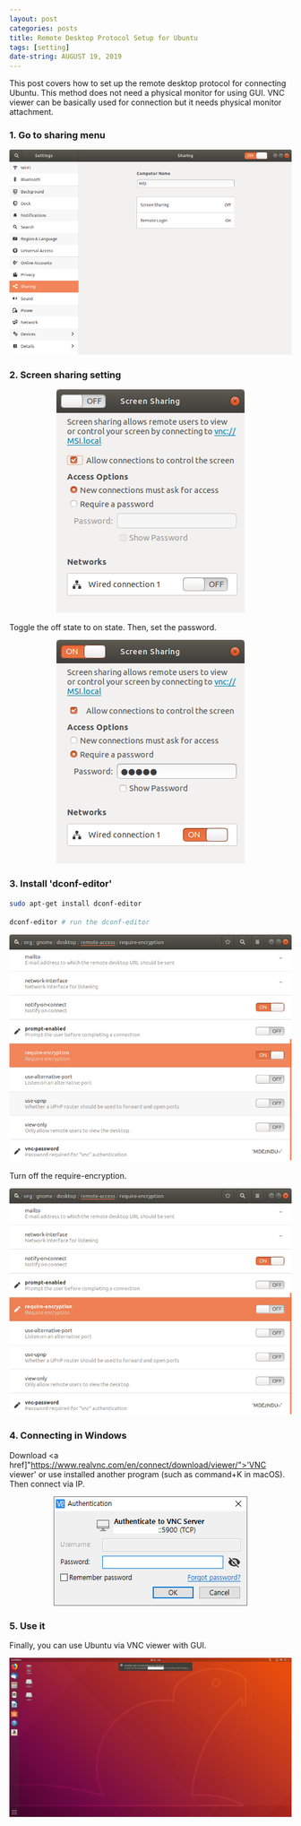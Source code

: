 ```yaml
---
layout: post
categories: posts
title: Remote Desktop Protocol Setup for Ubuntu
tags: [setting]
date-string: AUGUST 19, 2019
---
```


This post covers how to set up the remote desktop protocol for connecting Ubuntu. This method does not need a physical monitor for using GUI. VNC viewer can be basically used for connection but it needs physical monitor attachment.

### 1. Go to sharing menu
<center>
    <div>
        <img src="/images/2019-08-19/figure1.png">
    </div>
</center>

### 2. Screen sharing setting

<center>
    <div>
        <img src="/images/2019-08-19/figure2.png">
    </div>
</center>

Toggle the off state to on state.
Then, set the password.

<center>
    <div>
        <img src="/images/2019-08-19/figure3.png">
    </div>
</center>


### 3. Install 'dconf-editor'

``` sh
sudo apt-get install dconf-editor

dconf-editor # run the dconf-editor
```

<center>
    <div>
        <img src="/images/2019-08-19/figure4.png">
    </div>
</center>

Turn off the require-encryption.

<center>
    <div>
        <img src="/images/2019-08-19/figure5.png">
    </div>
</center>

### 4. Connecting in Windows

Download <a href]"https://www.realvnc.com/en/connect/download/viewer/">'VNC viewer'</a> or use installed another program (such as command+K in macOS).
Then connect via IP.

<center>
    <div>
        <img src="/images/2019-08-19/figure6.png">
    </div>
</center>

### 5. Use it

Finally, you can use Ubuntu via VNC viewer with GUI.

<center>
    <div>
        <img src="/images/2019-08-19/figure7.png">
    </div>
</center>
